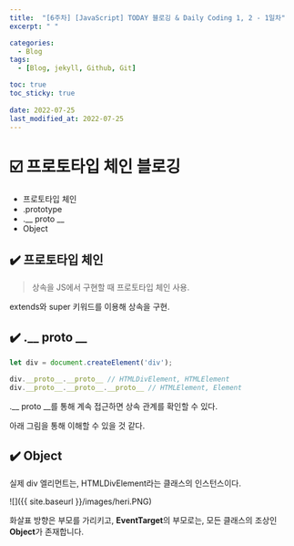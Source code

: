 ```yaml
---
title:  "[6주차] [JavaScript] TODAY 블로깅 & Daily Coding 1, 2 - 1일차"
excerpt: " "

categories:
  - Blog
tags:
  - [Blog, jekyll, Github, Git]

toc: true
toc_sticky: true
 
date: 2022-07-25
last_modified_at: 2022-07-25
---
```


# ☑️ 프로토타입 체인 블로깅

* 프로토타입 체인
* .prototype
* .__ proto __
* Object

## ✔️ 프로토타입 체인

> 상속을 JS에서 구현할 때 프로토타입 체인 사용. 

extends와 super 키워드를 이용해 상속을 구현.

## ✔️ .__ proto __

```js
let div = document.createElement('div');

div.__proto__.__proto__ // HTMLDivElement, HTMLElement
div.__proto__.__proto__.__proto__ // HTMLElement, Element
```

.__ proto __를 통해 계속 접근하면 상속 관계를 확인할 수 있다.


아래 그림을 통해 이해할 수 있을 것 같다.

## ✔️ Object

실제  div 엘리먼트는,  HTMLDivElement라는 클래스의 인스턴스이다.

![]({{ site.baseurl }}/images/heri.PNG)

화살표 방향은 부모를 가리키고,
**EventTarget**의 부모로는, 모든 클래스의 조상인 **Object**가 존재합니다.